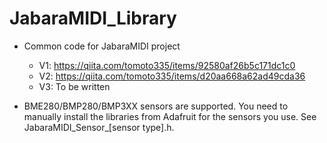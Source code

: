 # JabaraMIDI_Library

* Common code for JabaraMIDI project
  * V1: https://qiita.com/tomoto335/items/92580af26b5c171dc1c0
  * V2: https://qiita.com/tomoto335/items/d20aa668a62ad49cda36
  * V3: To be written

* BME280/BMP280/BMP3XX sensors are supported.
  You need to manually install the libraries from Adafruit for the sensors you use. See JabaraMIDI_Sensor_[sensor type].h.